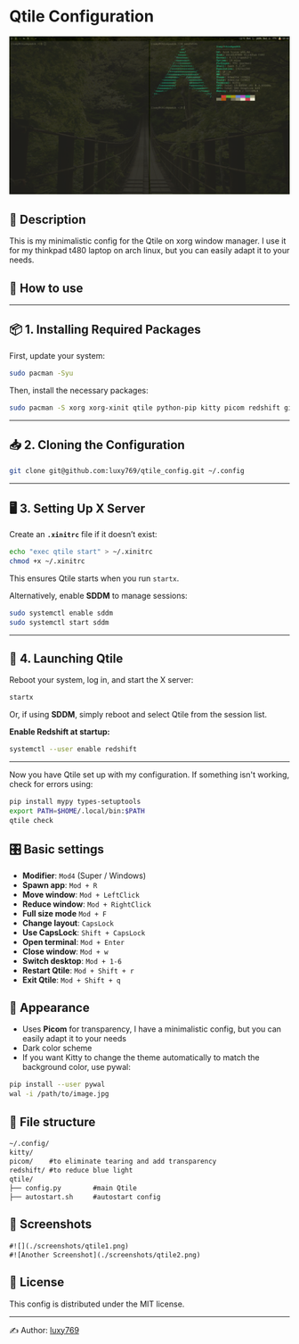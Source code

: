 # Qtile Configuration

![Qtile Screenshot](images/btw.png)

## 📌 Description
 This is my minimalistic config for the Qtile on xorg window manager. I use it for my thinkpad t480 laptop on arch linux, but you can easily adapt it to your needs.
 
## 🔧 How to use
---
## 📦 **1. Installing Required Packages**  
First, update your system:  
```sh
sudo pacman -Syu
```
Then, install the necessary packages:  
```sh
sudo pacman -S xorg xorg-xinit qtile python-pip kitty picom redshift git nano neovim sddm
```
---
## 📥 **2. Cloning the Configuration**  

```sh
git clone git@github.com:luxy769/qtile_config.git ~/.config
```
---

## 🖥 **3. Setting Up X Server**  
Create an **`.xinitrc`** file if it doesn’t exist:  
```sh
echo "exec qtile start" > ~/.xinitrc
chmod +x ~/.xinitrc
```

This ensures Qtile starts when you run `startx`.

Alternatively, enable **SDDM** to manage sessions:
```sh
sudo systemctl enable sddm
sudo systemctl start sddm
```

---

## 🚀 **4. Launching Qtile**  
Reboot your system, log in, and start the X server:  
```sh
startx
```
Or, if using **SDDM**, simply reboot and select Qtile from the session list.


**Enable Redshift at startup:**  
```sh
systemctl --user enable redshift
```

---

Now you have Qtile set up with my configuration. If something isn't working, check for errors using:  
```sh
pip install mypy types-setuptools
export PATH=$HOME/.local/bin:$PATH
qtile check
```


## 🎛 Basic settings

- **Modifier**: `Mod4` (Super / Windows)
- **Spawn app**: `Mod + R`
- **Move window**: `Mod + LeftClick`
- **Reduce window**: `Mod + RightClick`
- **Full size mode** `Mod + F`
- **Change layout**: `CapsLock`
- **Use CapsLock**: `Shift + CapsLock`
- **Open terminal**: `Mod + Enter`
- **Close window**: `Mod + w`
- **Switch desktop**: `Mod + 1-6`
- **Restart Qtile**: `Mod + Shift + r`
- **Exit Qtile**: `Mod + Shift + q`

## 🎨 Appearance
- Uses **Picom** for transparency, I have a minimalistic config,
  but you can easily adapt it to your needs
- Dark color scheme 
- If you want Kitty to change the theme automatically to match the background color, use pywal:
```sh
pip install --user pywal
wal -i /path/to/image.jpg
```
## 📂 File structure
```
~/.config/
kitty/    
picom/    #to eliminate tearing and add transparency
redshift/ #to reduce blue light
qtile/
├── config.py        #main Qtile
├── autostart.sh     #autostart config

```

## 📸 Screenshots
```
#![](./screenshots/qtile1.png)
#![Another Screenshot](./screenshots/qtile2.png)
```

## 📜 License
This config is distributed under the MIT license.

---
✍ Author: [luxy769](https://github.com/luxy769)

